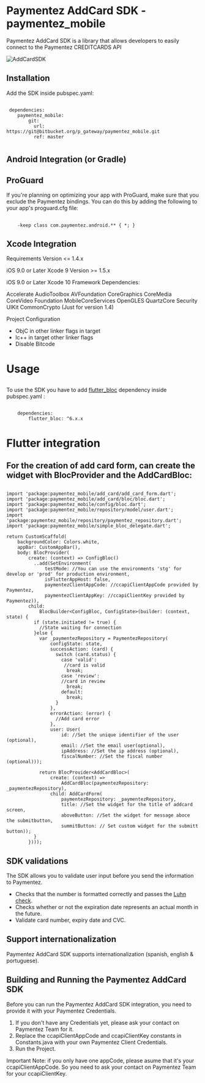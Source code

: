 # Paymentez AddCard SDK  - paymentez_mobile

Paymentez AddCard SDK is a library that allows developers to easily connect to the Paymentez CREDITCARDS API

![AddCardSDK](sdk_example.png)

## Installation

Add the SDK inside pubspec.yaml:
##
     dependencies:
		paymentez_mobile:
			git:
      		  url: https://git@bitbucket.org/p_gateway/paymentez_mobile.git
      		  ref: master

#

## Android Integration (or Gradle)

## ProGuard

If you're planning on optimizing your app with ProGuard, make sure that you exclude the Paymentez bindings.
You can do this by adding the following to your app's proguard.cfg file:
##
		-keep class com.paymentez.android.** { *; }
##

## Xcode Integration

Requirements
Version <= 1.4.x

iOS 9.0 or Later
Xcode 9
Version >= 1.5.x

iOS 9.0 or Later
Xcode 10
Framework Dependencies:

Accelerate AudioToolbox AVFoundation CoreGraphics CoreMedia CoreVideo Foundation MobileCoreServices OpenGLES QuartzCore Security UIKit CommonCrypto (Just for version 1.4)

Project Configuration

- ObjC in other linker flags in target
- lc++ in target other linker flags
- Disable Bitcode


# Usage

##

To use the SDK you have to add [flutter_bloc](https://pub.dev/packages/flutter_bloc) dependency inside pubspec.yaml :
##
		dependencies:
			flutter_bloc: ^6.x.x
##

# Flutter integration
##
## For the creation of add card form, can create the widget with BlocProvider and the AddCardBloc:
##

	import 'package:paymentez_mobile/add_card/add_card_form.dart';
	import 'package:paymentez_mobile/add_card/bloc/bloc.dart';
	import 'package:paymentez_mobile/config/bloc.dart';
	import 'package:paymentez_mobile/repository/model/user.dart';
	import 'package:paymentez_mobile/repository/paymentez_repository.dart';
	import 'package:paymentez_mobile/simple_bloc_delegate.dart';

	return CustomScaffold(
        backgroundColor: Colors.white,
        appBar: CustomAppBar(),
        body: BlocProvider(
            create: (context) => ConfigBloc()
              ..add(SetEnvironment(
                  testMode: //You can use the environments 'stg' for develop or 'prod' for production environment,
                  isFlutterAppHost: false,
                  paymentezClientAppCode: //ccapiClientAppCode provided by Paymentez,
                  paymentezClientAppKey: //ccapiClientKey provided by Paymentez)),
            child:
                BlocBuilder<ConfigBloc, ConfigState>(builder: (context, state) {
              if (state.initiated != true) {
                //State waiting for connection
              }else {
                var _paymentezRepository = PaymentezRepository(
                    configState: state,
                    successAction: (card) {
                      switch (card.status) {
                        case 'valid':
                         //card is valid
                          break;
                        case 'review':
                        //card in review
                          break;
                        default:
                          break;
                      }
                    },
                    errorAction: (error) {
                      //Add card error
                    },
                    user: User(
                        id: //Set the unique identifier of the user (optional),
                        email: //Set the email user(optional),
                        ipAddress: //Set the ip address (optional),
                        fiscalNumber: //Set the fiscal number (optional)));

                return BlocProvider<AddCardBloc>(
                    create: (context) =>
                        AddCardBloc(paymentezRepository: _paymentezRepository),
                    child: AddCardForm(
                        paymentezRepository: _paymentezRepository,
                        title: //Set the widget for the title of addcard screen,
                        aboveButton: //Set the widget for message aboce the submitbutton,
                        summitButton: // Set custom widget for the submitt button));
              }
            })));
##

## SDK validations

The SDK allows you to validate user input before you send the information to Paymentez.

- Checks that the number is formatted correctly and passes the [Luhn check](https://en.wikipedia.org/wiki/Luhn_algorithm).
- Checks whether or not the expiration date represents an actual month in the future.
- Validate card number, expiry date and CVC.

## Support internationalization

Paymentez AddCard SDK supports internationalization (spanish, english & portuguese).



## Building and Running the Paymentez AddCard SDK

Before you can run the Paymentez AddCard SDK integration, you need to provide it with your Paymentez Credentials.

1. If you don't have any Credentials yet, please ask your contact on Paymentez Team for it.
2. Replace the ccapiClientAppCode and ccapiClientKey constants in Constants.java with your own Paymentez Client Credentials.
3. Run the Project.

Important Note: if you only have one appCode, please asume that it's your ccapiClientAppCode. So you need to ask your contact on Paymentez Team for your ccapiClientKey.






